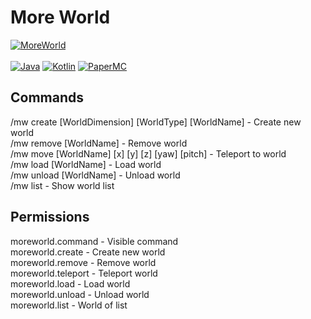 # More World

[![MoreWorld](https://img.shields.io/badge/MoreWorld-1.1.0-blue.svg)]()
<br><br>
[![Java](https://img.shields.io/badge/Java-17-FF7700.svg?logo=java)]()
[![Kotlin](https://img.shields.io/badge/Kotlin-1.8.0-186FCC.svg?logo=kotlin)]()
[![PaperMC](https://img.shields.io/badge/PaperMC-1.19-222222.svg)]()


## Commands
/mw create [WorldDimension] [WorldType] [WorldName] - Create new world
<br>
/mw remove [WorldName] - Remove world
<br>
/mw move [WorldName] [x] [y] [z] [yaw] [pitch] - Teleport to world
<br>
/mw load [WorldName] - Load world
<br>
/mw unload [WorldName] - Unload world
<br>
/mw list - Show world list

## Permissions
moreworld.command - Visible command
<br>
moreworld.create - Create new world
<br>
moreworld.remove - Remove world
<br>
moreworld.teleport - Teleport world
<br>
moreworld.load - Load world
<br>
moreworld.unload - Unload world
<br>
moreworld.list - World of list